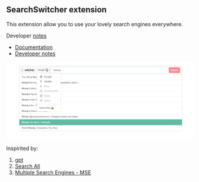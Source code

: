 ## SearchSwitcher extension

This extension allow you to use your lovely search engines everywhere. 

Developer [notes](https://github.com/Barklim/SearchSwitcher/README.notes.md)

- [Documentation](https://github.com/Barklim/SearchSwitcher/README.docs.md)
- [Developer notes](https://github.com/Barklim/SearchSwitcher/README.notes.md)

<img src="img/pic1.png">

Inspirited by:
1. [gpt](https://chrome.google.com/webstore/search/search%20engine?utm_source=ext_sidebar&hl=ru)
2. [Search All](https://chrome.google.com/webstore/detail/search-all/kpdkbemdpepjjppbfgeapjienologapa)
3. [Multiple Search Engines - MSE](https://chrome.google.com/webstore/detail/multiple-search-engines-m/oenahigafdpmlmaenjgiedobgooekkmp)
